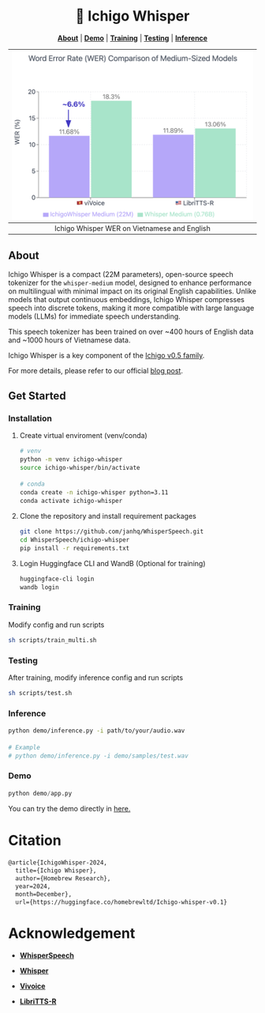 <div align="center">

# 🍰 Ichigo Whisper

[**About**](#about) | [**Demo**](#demo) | [**Training**](#training) | [**Testing**](#testing) | [**Inference**](#inference)

</div>

| ![WER](https://github.com/janhq/WhisperSpeech/blob/main/ichigo-whisper/assets/wer.png) | 
|:--:| 
| Ichigo Whisper WER on Vietnamese and English |

## About 
Ichigo Whisper is a compact (22M parameters), open-source speech tokenizer for the `whisper-medium` model, designed to enhance performance on multilingual with minimal impact on its original English capabilities. Unlike models that output continuous embeddings, Ichigo Whisper compresses speech into discrete tokens, making it more compatible with large language models (LLMs) for immediate speech understanding.

This speech tokenizer has been trained on over ~400 hours of English data and ~1000 hours of Vietnamese data.

Ichigo Whisper is a key component of the [Ichigo v0.5 family](https://github.com/janhq/ichigo).

For more details, please refer to our official [blog post](https://huggingface.co/homebrewltd/Ichigo-whisper-v0.1).


## Get Started

### Installation
1. Create virtual enviroment (venv/conda)
   ```bash
   # venv
   python -m venv ichigo-whisper
   source ichigo-whisper/bin/activate

   # conda 
   conda create -n ichigo-whisper python=3.11
   conda activate ichigo-whisper                                                                                                                                                             
   ```

2. Clone the repository and install requirement packages
   ```bash
   git clone https://github.com/janhq/WhisperSpeech.git
   cd WhisperSpeech/ichigo-whisper
   pip install -r requirements.txt
   ```

3. Login Huggingface CLI and WandB (Optional for training)
   ```bash
   huggingface-cli login
   wandb login
   ```

### Training

Modify config and run scripts

```bash
sh scripts/train_multi.sh
```

### Testing

After training, modify inference config and run scripts

```bash
sh scripts/test.sh
```

### Inference

```bash
python demo/inference.py -i path/to/your/audio.wav 

# Example 
# python demo/inference.py -i demo/samples/test.wav
```

### Demo

```python
python demo/app.py
```

You can try the demo directly in [here.](https://ichigo-whisper.homebrew.ltd/)

# Citation
```
@article{IchigoWhisper-2024,
  title={Ichigo Whisper},
  author={Homebrew Research},
  year=2024,
  month=December},
  url={https://huggingface.co/homebrewltd/Ichigo-whisper-v0.1}
```

# Acknowledgement

- **[WhisperSpeech](https://github.com/collabora/WhisperSpeech)**

- **[Whisper](https://github.com/openai/whisper)**

- **[Vivoice](https://huggingface.co/datasets/capleaf/viVoice)**

- **[LibriTTS-R](https://huggingface.co/datasets/parler-tts/libritts_r_filtered)**
